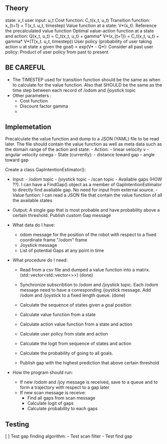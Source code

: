 ## Theory
state: x_t
user input: u_t
Cost function: C_t(x_t, u_t)
Transition function: x_{t+1} = T(x_t. u_t, timestep)
Value function at a state: V*(x_t). Reference the precalculated value function
Optimal value-action function at a state and action: Q(x_t, u_t) = C_t(x_t, u_t) + gamma* V*(x_{t+1}) = C_t(x_t, u_t) + gamma* V*(T(x_t. u_t, timestep))
User policy (probability of user taking action u at state x given the goal) = exp(V*  - Q*):
Consider all past user policy: Product of user policy from past to present

## BE CAREFUL
- The TIMESTEP used for transition function should be the same as when to calculate for the value function. Also that SHOULD be the same as the time step
between each record of /odom and /joystick topic
- Other parameters :
    - Cost function
    - Discount factor gamma
    - 

## Implemetation
Precalculate the value function and dump to a JSON (YAML) file to be read later. The file should contain the value function as
well as meta data such as the domain range of the action and state:
    - Action:
        - linear velocity v
        - angular velocity omega
    - State (currently):
        - distance toward gap
        - angle toward gap


Create a class GapIntentionEstimator():
- Input: - /odom topic
         - /joystick topic
         - /scan topic
         - Available gaps (HOW ??). I can have a FindGap() object as a member of GapIntentionEstimator to 
         directly find avaliable gap. No need for input from external source.
         - Value funtion: I can read a JSON file that contain the value function of all the available states

- Output: A single gap that is most probable and have probability above a certain threshold. Publish custom Gap message

- What data do I have:
    - odom message for the position of the robot with respect to a fixed coordinate frame "/odom" frame
    - Joystick message 
    - List of potential Gaps at any point in time


- What procedure do I need:
    - Read from a csv file and dumped a value function into a matrix.(std::vector<std::vector<>>) (done)

    - Synchronize subscribtion to /odom and /joystick topic. Each /odom message need to have a corresponding /joystick message. 
    Add /odom and /joystick to a fixed length queue. (done)

    - Calculate the sequence of states given a goal position
    - Calculate value function from a state
    - Calculate action value function from a state and action
    - Calculate user policy from state and action
    - Calculate the logit from sequence of states and action
    - Calculate the probability of going to all goals.
    - Publish gap with the highest prediction that above certain threshold

- How the program should run:
    - If new /odom and /joy message is received, save to a queue and to form a trajectory with respect to a gap later
    - If new scan message is receive:
        - Find all gaps from scan message
        - Calculate logit of gaps
        - Calculate probability to each gaps


## Testing
[ ] Test gap finding algorithm:
    - Test scan filter
    - Test find gap